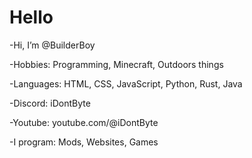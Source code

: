 # Hello
-Hi, I’m @BuilderBoy

-Hobbies: Programming, Minecraft, Outdoors things

-Languages: HTML, CSS, JavaScript, Python, Rust, Java

-Discord: iDontByte

-Youtube: youtube.com/@iDontByte

-I program: Mods, Websites, Games

<!---
BuilderBoy163/BuilderBoy163 is a ✨ special ✨ repository because its `README.md` (this file) appears on your GitHub profile.
You can click the Preview link to take a look at your changes.
--->
